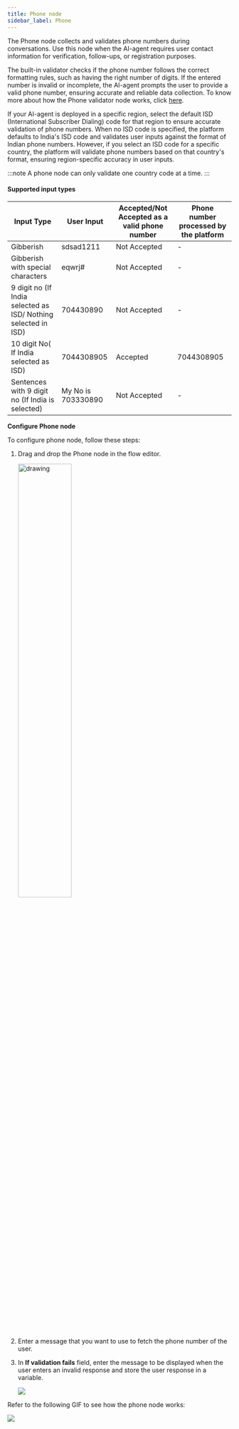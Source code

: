 ```yaml
---
title: Phone node
sidebar_label: Phone
---
```


The Phone node collects and validates phone numbers during conversations. Use this node when the AI-agent requires user contact information for verification, follow-ups, or registration purposes.

The built-in validator checks if the phone number follows the correct formatting rules, such as having the right number of digits. If the entered number is invalid or incomplete, the AI-agent prompts the user to provide a valid phone number, ensuring accurate and reliable data collection. To know more about how the Phone validator node works, click [here](https://docs.yellow.ai/docs/platform_concepts/studio/build/nodes/action-nodes-overview/phone-validator).

If your AI-agent is deployed in a specific region, select the default ISD (International Subscriber Dialing) code for that region to ensure accurate validation of phone numbers. When no ISD code is specified, the platform defaults to India's ISD code and validates user inputs against the format of Indian phone numbers. However, if you select an ISD code for a specific country, the platform will validate phone numbers based on that country's format, ensuring region-specific accuracy in user inputs.

:::note
A phone node can only validate one country code at a time.
:::

#### Supported input types

|Input Type|User Input|Accepted/Not Accepted as a valid phone number|Phone number processed by the platform|
|------|------|-------|------|
|Gibberish |sdsad1211|Not Accepted|-|
|Gibberish with special characters|eqwrj#|Not Accepted|-
|9 digit no (If India selected as ISD/ Nothing selected in ISD)|704430890|Not Accepted|-|
|10 digit No( If India selected as ISD)|7044308905|Accepted|7044308905
|Sentences with 9 digit no (If India is selected)|My No is 703330890|Not Accepted|-|

**Configure Phone node**

To configure phone node, follow these steps:

1. Drag and drop the Phone node in the flow editor.

    <img src="https://imgur.com/Ff7rorv.png" alt="drawing" width="50%"/>

2. Enter a message that you want to use to fetch the phone number of the user.
3. In **If validation fails** field, enter the message to be displayed when the user enters an invalid response and store the user response in a variable.

     ![](https://imgur.com/Zo08MjG.png)

Refer to the following GIF to see how the phone node works:

   ![](https://imgur.com/ubbp6Ya.gif)